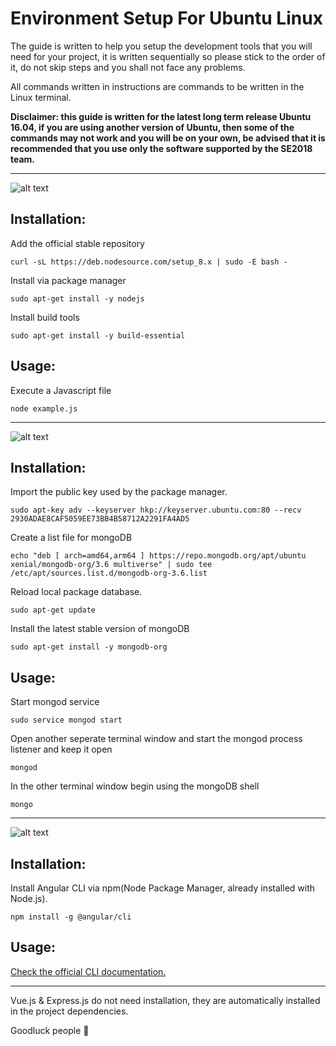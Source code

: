 # Environment Setup For Ubuntu Linux

The guide is written to help you setup the development tools that you will need for your project, it is written sequentially so please stick to the order of it, do not skip steps and you shall not face any problems.

All commands written in instructions are commands to be written in the Linux terminal.

**Disclaimer: this guide is written for the latest long term release Ubuntu 16.04, if you are using another version of Ubuntu, then some of the commands may not work and you will be on your own, be advised that it is recommended that you use only the software supported by the SE2018 team.**

---

![alt text](https://nodejs.org/static/images/logos/nodejs-new-pantone-black.png "Node.js")

## Installation:


Add the official stable repository

```
curl -sL https://deb.nodesource.com/setup_8.x | sudo -E bash -
```

Install via package manager

```
sudo apt-get install -y nodejs
```

Install build tools

```
sudo apt-get install -y build-essential
```

## Usage:

Execute a Javascript file

```
node example.js
```

---

![alt text](https://webassets.mongodb.com/_com_assets/cms/mongodb-logo-rgb-j6w271g1xn.jpg "mongoDB")

## Installation:


Import the public key used by the package manager.

```
sudo apt-key adv --keyserver hkp://keyserver.ubuntu.com:80 --recv 2930ADAE8CAF5059EE73BB4B58712A2291FA4AD5
```

Create a list file for mongoDB

```
echo "deb [ arch=amd64,arm64 ] https://repo.mongodb.org/apt/ubuntu xenial/mongodb-org/3.6 multiverse" | sudo tee /etc/apt/sources.list.d/mongodb-org-3.6.list
```

Reload local package database.


```
sudo apt-get update
```

Install the latest stable version of mongoDB

```
sudo apt-get install -y mongodb-org
```

## Usage:

Start mongod service

```
sudo service mongod start
```

Open another seperate terminal window and start the mongod process listener and keep it open

```
mongod
```

In the other terminal window begin using the mongoDB shell

```
mongo
```

---

![alt text](https://cdn.worldvectorlogo.com/logos/angular-3.svg "Angular")

## Installation:


Install Angular CLI via npm(Node Package Manager, already installed with Node.js).

```
npm install -g @angular/cli
```

## Usage:


[Check the official CLI documentation.](https://github.com/angular/angular-cli/wiki)

---

Vue.js & Express.js do not need installation, they are automatically installed in the project dependencies.

Goodluck people :metal:
